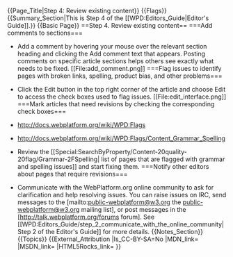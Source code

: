 {{Page_Title|Step 4: Review existing content}}
{{Flags}}
{{Summary_Section|This is Step 4 of the [[WPD:Editors_Guide|Editor's Guide]].}}
{{Basic Page}}
==Step 4. Review existing content==
===Add comments to sections===
* Add a comment by hovering your mouse over the relevant section heading and clicking the Add comment text that appears. Posting comments on specific article sections helps others see exactly what needs to be fixed.
[[File:add_comment.png]]
===Flag issues to identify pages with broken links, spelling, product bias, and other problems===
* Click the Edit button in the top right corner of the article and choose Edit to access the check boxes used to flag issues.
[[File:edit_interface.png]]
===Mark articles that need revisions by checking the corresponding check boxes===
* http://docs.webplatform.org/wiki/WPD:Flags
* http://docs.webplatform.org/wiki/WPD:Flags/Content_Grammar_Spelling

* Review the [[Special:SearchByProperty/Content-20quality-20flag/Grammar-2FSpelling| list of pages that are flagged with grammar and spelling issues]] and start fixing them.
===Notify other editors about pages that require revisions===
* Communicate with the WebPlatform.org online community to ask for clarification and help resolving issues. You can raise issues on IRC, send messages to the [mailto:public-webplatform@w3.org the public-webplatform@w3.org mailing list], or post messages in the [http://talk.webplatform.org/forums forum]. 
See [[WPD:Editors_Guide/step_2_communicate_with_the_online_community| Step 2 of the Editor's Guide]] for more details.
{{Notes_Section}}
{{Topics}}
{{External_Attribution
|Is_CC-BY-SA=No
|MDN_link=
|MSDN_link=
|HTML5Rocks_link=
}}